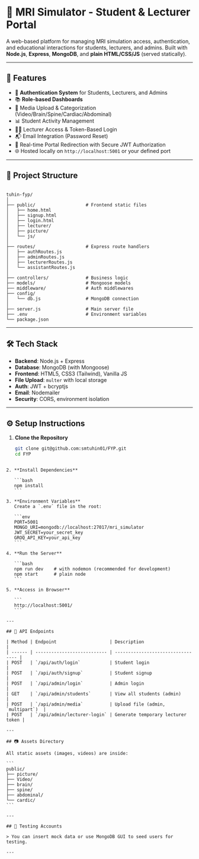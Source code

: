 # 🧠 MRI Simulator - Student & Lecturer Portal

A web-based platform for managing MRI simulation access, authentication, and educational interactions for students, lecturers, and admins. Built with **Node.js**, **Express**, **MongoDB**, and **plain HTML/CSS/JS** (served statically).

---

## 🚀 Features

- 🔐 **Authentication System** for Students, Lecturers, and Admins
- 📚 **Role-based Dashboards**
- 📁 Media Upload & Categorization (Video/Brain/Spine/Cardiac/Abdominal)
- 📊 Student Activity Management
- 🧑‍🏫 Lecturer Access & Token-Based Login
- 📬 Email Integration (Password Reset)
- 🎯 Real-time Portal Redirection with Secure JWT Authorization
- 🌐 Hosted locally on `http://localhost:5001` or your defined port

---

## 📂 Project Structure

```

tuhin-fyp/
│
├── public/                   # Frontend static files
│   ├── home.html
│   ├── signup.html
│   ├── login.html
│   ├── lecturer/
│   ├── picture/
│   └── js/
│
├── routes/                   # Express route handlers
│   ├── authRoutes.js
│   ├── adminRoutes.js
│   ├── lecturerRoutes.js
│   └── assistantRoutes.js
│
├── controllers/              # Business logic
├── models/                   # Mongoose models
├── middleware/               # Auth middlewares
├── config/
│   └── db.js                 # MongoDB connection
│
├── server.js                 # Main server file
├── .env                      # Environment variables
└── package.json

````

---

## 🛠️ Tech Stack

- **Backend**: Node.js + Express
- **Database**: MongoDB (with Mongoose)
- **Frontend**: HTML5, CSS3 (Tailwind), Vanilla JS
- **File Upload**: `multer` with local storage
- **Auth**: JWT + bcryptjs
- **Email**: Nodemailer
- **Security**: CORS, environment isolation

---

## ⚙️ Setup Instructions

1. **Clone the Repository**
   ```bash
   git clone git@github.com:smtuhin01/FYP.git
   cd FYP
````

2. **Install Dependencies**

   ```bash
   npm install
   ```

3. **Environment Variables**
   Create a `.env` file in the root:

   ```env
   PORT=5001
   MONGO_URI=mongodb://localhost:27017/mri_simulator
   JWT_SECRET=your_secret_key
   GROQ_API_KEY=your_api_key
   ```

4. **Run the Server**

   ```bash
   npm run dev    # with nodemon (recommended for development)
   npm start      # plain node
   ```

5. **Access in Browser**

   ```
   http://localhost:5001/
   ```

---

## 📌 API Endpoints

| Method | Endpoint                    | Description                       |
| ------ | --------------------------- | --------------------------------- |
| POST   | `/api/auth/login`           | Student login                     |
| POST   | `/api/auth/signup`          | Student signup                    |
| POST   | `/api/admin/login`          | Admin login                       |
| GET    | `/api/admin/students`       | View all students (admin)         |
| POST   | `/api/admin/media`          | Upload file (admin, `multipart`)  |
| POST   | `/api/admin/lecturer-login` | Generate temporary lecturer token |

---

## 📷 Assets Directory

All static assets (images, videos) are inside:

```
public/
├── picture/
├── Video/
├── brain/
├── spine/
├── abdominal/
└── cardic/
```

---

## 🧪 Testing Accounts

> You can insert mock data or use MongoDB GUI to seed users for testing.

---